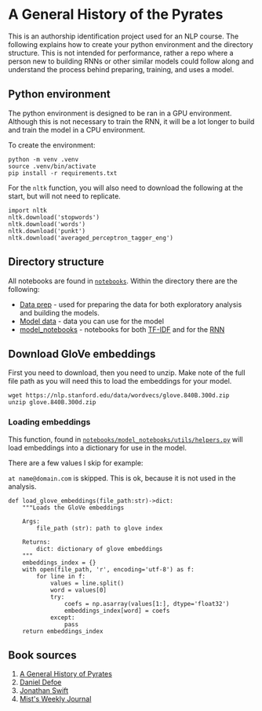 # A General History of the Pyrates

This is an authorship identification project used for an NLP course. The following explains how to create your python environment and the directory structure. This is not intended for performance, rather a repo where a person new to building RNNs or other similar models could follow along and understand the process behind preparing, training, and uses a model.

## Python environment

The python environment is designed to be ran in a GPU environment. Although this is not necessary to train the RNN, it will be a lot longer to build and train the model in a CPU environment.

To create the environment:

```
python -m venv .venv
source .venv/bin/activate
pip install -r requirements.txt
```

For the `nltk` function, you will also need to download the following at the start, but will not need to replicate.

```
import nltk
nltk.download('stopwords')
nltk.download('words')
nltk.download('punkt')
nltk.download('averaged_perceptron_tagger_eng')
```

## Directory structure

All notebooks are found in [`notebooks`](./notebooks/). Within the directory there are the following:

* [Data prep](./notebooks/data_prep/) - used for preparing the data for both exploratory analysis and building the models.
* [Model data](./notebooks/model_data/`) - data you can use for the model
* [model_notebooks](./notebooks/model_notebooks/) - notebooks for both [TF-IDF](./notebooks/model_notebooks/tf_idf.ipynb) and for the [RNN](./notebooks/model_notebooks/build_model_with_sample.ipynb)

## Download GloVe embeddings

First you need to download, then you need to unzip. Make note of the full file path as you will need this to load the embeddings for your model.

```
wget https://nlp.stanford.edu/data/wordvecs/glove.840B.300d.zip
unzip glove.840B.300d.zip
```

### Loading embeddings

This function, found in [`notebooks/model_notebooks/utils/helpers.py`](https://github.com/bryaneadams/general_history_of_the_pyrates/blob/66095d300a982c4211bbd76a7e8e1081a3ffe740/notebooks/model_notebooks/utils/helpers.py#L198) will load embeddings into a dictionary for use in the model. 

There are a few values I skip for example:

`at name@domain.com` is skipped. This is ok, because it is not used in the analysis.

```
def load_glove_embeddings(file_path:str)->dict:
    """Loads the GloVe embeddings

    Args:
        file_path (str): path to glove index

    Returns:
        dict: dictionary of glove embeddings
    """
    embeddings_index = {}
    with open(file_path, 'r', encoding='utf-8') as f:
        for line in f:
            values = line.split()
            word = values[0]
            try:
                coefs = np.asarray(values[1:], dtype='float32')
                embeddings_index[word] = coefs
            except:
                pass
    return embeddings_index
```



## Book sources

1. [A General History of Pyrates](https://www.gutenberg.org/ebooks/search/?query=A+General+History+of+Pyrates&submit_search=Go%21)
2. [Daniel Defoe](https://www.gutenberg.org/ebooks/search/?query=Daniel+Defoe&submit_search=Go%21)
3. [Jonathan Swift](https://www.gutenberg.org/ebooks/author/326)
4. [Mist's Weekly Journal](https://go-gale-com.mutex.gmu.edu/ps/i.do?title=Mist%27s%2BWeekly%2BJournal&v=2.1&u=viva_gmu&it=JIourl&p=BBCN&sw=w)
